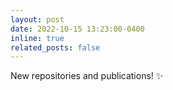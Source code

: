 ```yaml
---
layout: post
date: 2022-10-15 13:23:00-0400
inline: true
related_posts: false
---
```


New repositories and publications! :sparkles:

